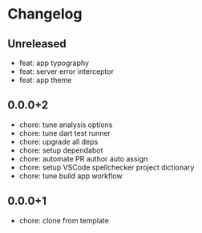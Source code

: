 # Changelog

## Unreleased

* feat: app typography
* feat: server error interceptor
* feat: app theme

## 0.0.0+2

* chore: tune analysis options
* chore: tune dart test runner
* chore: upgrade all deps
* chore: setup dependabot
* chore: automate PR author auto assign
* chore: setup VSCode spellchecker project dictionary
* chore: tune build app workflow

## 0.0.0+1

* chore: clone from template

